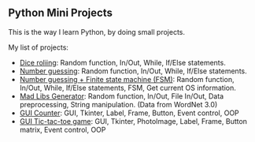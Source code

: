 ## Python Mini Projects
This is the way I learn Python, by doing small projects.

My list of projects:

- [Dice roliing](https://github.com/dangne/practicing-python/blob/master/dice_rolling.py):
    Random function, In/Out, While, If/Else statements.
- [Number guessing](https://github.com/dangne/practicing-python/blob/master/number_guessing.py):
    Random function, In/Out, While, If/Else statements.
- [Number guessing + Finite state machine (FSM)](https://github.com/dangne/practicing-python/blob/master/number_guessing_fsm.py):
    Random function, In/Out, While, If/Else statements, FSM, Get current OS information.
- [Mad Libs Generator](https://github.com/dangne/practicing-python/tree/master/mad_libs):
    Random function, In/Out, File In/Out, Data preprocessing, String manipulation. (Data from WordNet 3.0)
- [GUI Counter](https://github.com/dangne/python-mini-projects/blob/master/counter_gui.py):
    GUI, Tkinter, Label, Frame, Button, Event control, OOP
- [GUI Tic-tac-toe game](https://github.com/dangne/python-mini-projects/blob/master/tictactoe/tictactoe.py):
    GUI, Tkinter, PhotoImage, Label, Frame, Button matrix, Event control, OOP
